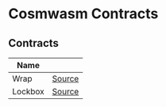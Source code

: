 # Cosmwasm Contracts

## Contracts

| Name |      |
| ---- | ---- |
|Wrap  | [Source](./contracts/wrap) |
|Lockbox  | [Source](./contracts/lockbox) |
